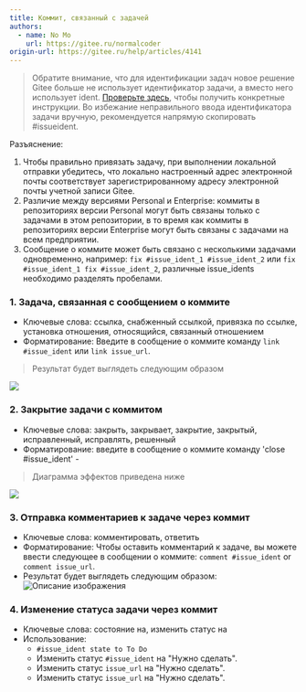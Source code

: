 ```yaml
---
title: Коммит, связанный с задачей
authors:
  - name: No Mo
    url: https://gitee.ru/normalcoder
origin-url: https://gitee.ru/help/articles/4141
---
```


> Обратите внимание, что для идентификации задач новое решение Gitee больше не использует идентификатор задачи, а вместо него использует ident. [Проверьте здесь](https://gitee.ru/oschina/git-osc/issues/IE5CI), чтобы получить конкретные инструкции. Во избежание неправильного ввода идентификатора задачи вручную, рекомендуется напрямую скопировать #issueident.

Разъяснение:

1. Чтобы правильно привязать задачу, при выполнении локальной отправки убедитесь, что локально настроенный адрес электронной почты соответствует зарегистрированному адресу электронной почты учетной записи Gitee.
2. Различие между версиями Personal  и Enterprise: коммиты в репозиториях версии Personal могут быть связаны только с задачами в этом репозитории, в то время как коммиты в репозиториях версии Enterprise могут быть связаны с задачами на всем предприятии.
3. Сообщение о коммите может быть связано с несколькими задачами одновременно, например: `fix #issue_ident_1 #issue_ident_2` или `fix #issue_ident_1 fix #issue_ident_2`, различные issue_idents необходимо разделять пробелами.

### 1. Задача, связанная с сообщением о коммите

- Ключевые слова: ссылка, снабженный ссылкой, привязка по ссылке, установка отношения, относящийся, связанный отношением
- Форматирование: Введите в сообщение о коммите команду `link #issue_ident` или `link issue_url`.

> Результат будет выглядеть следующим образом

![](Commit%E5%85%B3%E8%81%94Issue.assets/image-1.png)

### 2. Закрытие задачи с коммитом

- Ключевые слова: закрыть, закрывает, закрытие, закрытый, исправленный, исправлять, решенный
- Форматирование: введите в сообщение о коммите команду 'close #issue_ident' -

> Диаграмма эффектов приведена ниже

![](Commit%E5%85%B3%E8%81%94Issue.assets/image.png)

### 3. Отправка комментариев к задаче через коммит

- Ключевые слова: комментировать, ответить
- Форматирование: Чтобы оставить комментарий к задаче, вы можете ввести следующее в сообщении о коммите: `comment #issue_ident` or `comment issue_url`.
- Результат будет выглядеть следующим образом:
![Описание изображения](https://static.oschina.net/uploads/img/201806/26162619_VN49.png)

### 4. Изменение статуса задачи через коммит

- Ключевые слова: состояние на, изменить статус на
- Использование:
  - `#issue_ident state to To Do`
  - Изменить статус `#issue_ident` на "Нужно сделать".
  - Изменить статус `issue_url` на "Нужно сделать".
  - Изменить статус `issue_url` на "Нужно сделать".